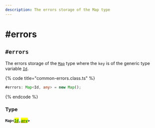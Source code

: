 ```yaml
---
description: The errors storage of the Map type
---
```


# #errors

## `#errors`

The errors storage of the [`Map`](https://developer.mozilla.org/en-US/docs/Web/JavaScript/Reference/Global\_Objects/Map) type where the `key` is of the generic type variable [`Id`](../v-generic-type-variables.md).

{% code title="common-errors.class.ts" %}
```typescript
#errors: Map<Id, any> = new Map();
```
{% endcode %}

### Type

#### `Map<`[<mark style="color:green;">`Id`</mark>](../v-generic-type-variables.md#wrap-opening)`,`[<mark style="color:green;">`any`</mark>](https://www.typescriptlang.org/docs/handbook/basic-types.html#any)`>`
